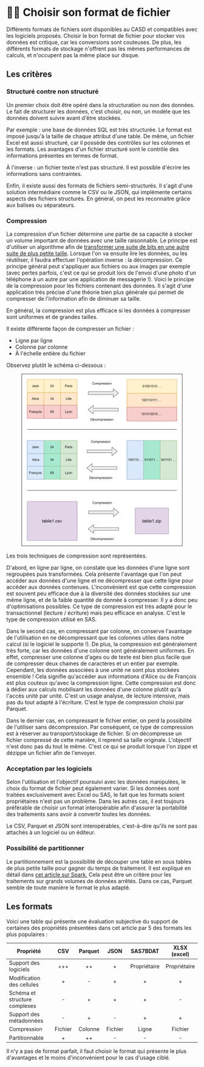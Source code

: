 # 👩‍🏫 Choisir son format de fichier

Différents formats de fichiers sont disponibles au CASD et compatibles avec les logiciels proposés. Choisir le bon format de fichier pour stocker vos données est critique, car les conversions sont couteuses. De plus, les différents formats de stockage n'offrent pas les mêmes performances de calculs, et n'occupent pas la même place sur disque.

## Les critères

### Structuré contre non structuré <a href="#structure-contre-non-structure" id="structure-contre-non-structure"></a>

Un premier choix doit être opéré dans la structuration ou non des données. Le fait de structurer les données, c'est choisir, ou non, un modèle que les données doivent suivre avant d'être stockées.

Par exemple : une base de données SQL est très structurée. Le format est imposé jusqu'à la taille de chaque attribut d'une table. De même, un fichier Excel est aussi structuré, car il possède des contrôles sur les colonnes et les formats. Les avantages d'un fichier structuré sont le contrôle des informations présentes en termes de format.

À l'inverse : un fichier texte n'est pas structuré. Il est possible d'écrire les informations sans contraintes.&#x20;

Enfin, il existe aussi des formats de fichiers semi-structurés. Il s'agit d'une solution intermédiaire comme le CSV ou le JSON, qui implémente certains aspects des fichiers structurés. En général, on peut les reconnaitre grâce aux balises ou séparateurs.&#x20;

### Compression <a href="#structure-contre-non-structure" id="structure-contre-non-structure"></a>

La compression d'un fichier détermine une partie de sa capacité à stocker un volume important de données avec une taille raisonnable. Le principe est d'utiliser un algorithme afin de [transformer une suite de bits en une autre suite de plus petite taille](https://fr.wikipedia.org/wiki/Compression\_de\_donn%C3%A9es). Lorsque l'on va ensuite lire les données, ou les réutiliser, il faudra effectuer l'opération inverse : la décompression. Ce principe général peut s'appliquer aux fichiers ou aux images par exemple (avec pertes parfois, c'est ce qui se produit lors de l'envoi d'une photo d'un téléphone à un autre par une application de messagerie !). Voici le principe de la compression pour les fichiers contenant des données. Il s'agit d'une application très précise d'une théorie bien plus générale qui permet de compresser de l'information afin de diminuer sa taille.

En général, la compression est plus efficace si les données à compresser sont uniformes et de grandes tailles.&#x20;

Il existe différente façon de compresser un fichier :&#x20;

* Ligne par ligne
* Colonne par colonne
* À l'échelle entière du fichier

Observez plutôt le schéma ci-dessous :&#x20;

<figure><img src="../.gitbook/assets/compression.png" alt="" width="563"><figcaption></figcaption></figure>

Les trois techniques de compression sont représentées.&#x20;

D'abord, en ligne par ligne, on constate que les données d'une ligne sont regroupées puis transformées. Cela présente l'avantage que l'on peut accéder aux données d'une ligne et ne décompresser que cette ligne pour accéder aux données contenues. L'inconvénient est que cette compression est souvent peu efficace due à la diversité des données stockées sur une même ligne, et de la faible quantité de donnée à compresser. Il y a donc peu d'optimisations possibles. Ce type de compression est très adapté pour le transactionnel (lecture / écriture) mais peu efficace en analyse. C'est le type de compression utilisé en SAS.

Dans le second cas, en compressant par colonne, on conserve l'avantage de l'utilisation en ne décompressant que les colonnes utiles dans notre calcul (si le logiciel le supporte !). De plus, la compression est généralement très forte, car les données d'une colonne sont généralement uniformes. En effet, compresser une colonne d'ages ou de texte est bien plus facile que de compresser deux chaines de caractères et un entier par exemple. Cependant, les données associées à une unité ne sont plus stockées ensemble ! Cela signifie qu'accéder aux informations d'Alice ou de François est plus couteux qu'avec la compression ligne. Cette compression est donc à dédier aux calculs mobilisant les données d'une colonne plutôt qu'à l'accès unité par unité. C'est un usage analyse, de lecture intensive, mais pas du tout adapté à l'écriture. C'est le type de compression choisi par Parquet.&#x20;

Dans le dernier cas, en compressant le fichier entier, on perd la possibilité de l'utiliser sans décompression. Par conséquent, ce type de compression est à réserver au transport/stockage de fichier. Si on décompresse un fichier compressé de cette manière, il reprend sa taille originale. L'objectif n'est donc pas du tout le même. C'est ce qui se produit lorsque l'on zippe et dézippe un fichier afin de l'envoyer.

### Acceptation par les logiciels

Selon l'utilisation et l'objectif poursuivi avec les données manipulées, le choix du format de fichier peut également varier. Si les données sont traitées exclusivement avec Excel ou SAS, le fait que les formats soient propriétaires n'est pas un problème. Dans les autres cas, il est toujours préférable de choisir un format interopérable afin d'assurer la portabilité des traitements sans avoir à convertir toutes les données.&#x20;

Le CSV, Parquet et JSON sont interopérables, c'est-à-dire qu'ils ne sont pas attachés à un logiciel ou un éditeur.

### Possibilité de partitionner

Le partitionnement est la possibilité de découper une table en sous tables de plus petite taille pour gagner du temps de traitement. Il est expliqué en détail dans [cet article sur Spark.](../spark/dag/boite-a-outil-des-optimisations/partitionner-une-table-selon-une-variable.md) Cela peut être un critère pour les traitements sur grands volumes de données arrêtés. Dans ce cas, Parquet semble de toute manière le format le plus adapté.&#x20;

## Les formats

Voici une table qui présente une évaluation subjective du support de certaines des propriétés présentées dans cet article par 5 des formats les plus populaires :

<table data-full-width="false"><thead><tr><th width="220">Propriété</th><th width="83" align="center">CSV</th><th width="93" align="center">Parquet</th><th width="85" align="center">JSON</th><th width="121" align="center">SAS7BDAT</th><th align="center">XLSX (excel)</th></tr></thead><tbody><tr><td>Support des logiciels</td><td align="center">+++</td><td align="center">++</td><td align="center">+</td><td align="center">Propriétaire</td><td align="center">Propriétaire</td></tr><tr><td>Modification des cellules</td><td align="center">+</td><td align="center">-</td><td align="center">+</td><td align="center">+</td><td align="center">+</td></tr><tr><td>Schéma et structure complexes</td><td align="center">-</td><td align="center">+</td><td align="center">+</td><td align="center">+</td><td align="center">-</td></tr><tr><td>Support des métadonnées</td><td align="center">-</td><td align="center">+</td><td align="center">-</td><td align="center">+</td><td align="center">+</td></tr><tr><td>Compression</td><td align="center">Fichier</td><td align="center">Colonne</td><td align="center">Fichier</td><td align="center">Ligne</td><td align="center">Fichier</td></tr><tr><td>Partitionnable</td><td align="center">+</td><td align="center">++</td><td align="center">-</td><td align="center">-</td><td align="center">-</td></tr></tbody></table>

Il n'y a pas de format parfait, il faut choisir le format qui présente le plus d'avantages et le moins d'inconvénient pour le cas d'usage ciblé.
